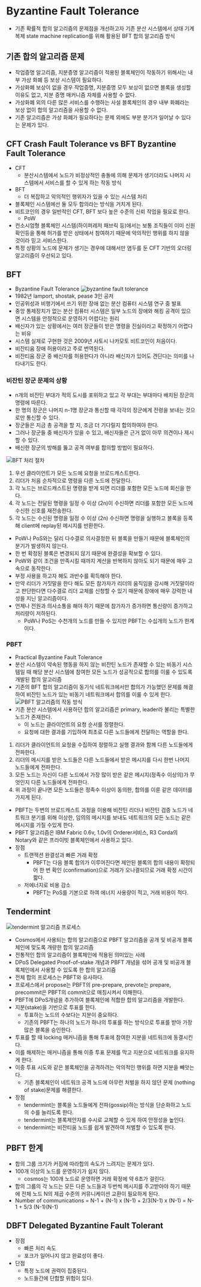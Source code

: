 # Byzantine Fault Tolerance

* 기존 확률적 합의 알고리즘의 문제점을 개선하고자 기존 분산 시스템에서 상태 기계 복제 state machine replication를 위해 활용된 BFT 합의 알고리즘 방식

## 기존 합의 알고리즘 문제

* 작업증명 알고리즘, 지분증명 알고리즘이 적용된 블록체인이 작동하기 위해서는 내부 가상 화폐 등 보상 시스템이 필요하다.
* 가상화폐 보상이 없을 경우 작업증명, 지분증명 모두 보상이 없으면 블록을 생성할 이유도 없고, 지분 증명 매커니즘 자체를 사용할 수 없다.
* 가상화폐 외의 다른 많은 서비스를 수행하는 사설 블록체인의 경우 내부 화폐라는 보상 없이 합의 알고리즘을 사용할 수 없다.
* 기존 알고리즘은 가상 화폐가 필요하다는 문제 외에도 부분 분기가 일어날 수 있다는 문제가 있다.

## CFT Crash Fault Tolerance vs BFT Byzantine Fault Tolerance

* CFT
  * 분산시스템에서 노드가 비정상적인 충돌에 의해 문제가 생기더라도 나머지 시스템에서 서비스를 할 수 있게 하는 작동 방식
* BFT
  * 더 복잡하고 악의적인 행위자가 있을 수 있는 시스템 처리
* 블록체인 시스템에선 둘 모두 합의라는 방식을 거치게 된다.
* 비트코인의 경우 일반적인 CFT, BFT 보다 높은 수준의 신뢰 작업을 필요로 한다.
  * PoW
* 컨소시엄형 블록체인 시스템(하이퍼레저 패브릭 등)에서는 보통 조직들이 이미 신원확인등을 통해 허가를 받은 상태에서 참여하기 때문에 악의적인 행위를 하지 않을 것이라 믿고 서비스한다.
* 특정 상황의 노드에 문제가 생기는 경우에 대해서만 염두를 둔 CFT 기반의 오더링 알고리즘이 우선되고 있다.

## BFT

* Byzantine Fault Tolerance
![byzantine fault tolerance](byzantine-fault-tolerance.jpeg)
* 1982년 lamport, shostak, pease 3인 공저
* 인공위성과 비행기에서 쓰기 위한 장애 없는 분산 컴퓨터 시스템 연구 중 발표
* 중앙 통제장치가 없는 분산 컴퓨터 시스템은 일부 노드의 장애와 해킹 공격이 있으면 시스템을 안정적으로 운영하기 어렵다는 원리
* 배신자가 있는 상황에서는 여러 장군들이 받은 명령을 진실이라고 확정하기 어렵다는 비유
* 시스템 실제로 구현한 것은 2009년 사토시 나카모토 비트코인이 처음이다.
* 비잔티움 장애 허용이라고 주로 번역된다.
* 비잔티움 장군 중 배신자를 허용한다가 아니라 배신자가 있어도 견딘다는 의미를 나타내기도 한다.

### 비잔틴 장군 문제의 상황

* n개의 비잔틴 부대가 적의 도시를 포위하고 있고 각 부대는 부대마다 배치된 장군의 명령에 따른다.
* 한 명의 장군은 나머지 n-1명 장군과 통신할 때 각각의 장군에게 전령을 보내는 것으로만 통신할 수 있다.
* 장군들은 지금 총 공격을 할 지, 조금 더 기다릴지 합의하여야 한다.
* 그러나 장군들 중 배신자가 있을 수 있고, 배신자들은 근거 없이 아무 의견이나 제시할 수 있다.
* 배신한 장군의 방해를 뚫고 공격 여부를 합의할 방법이 필요하다.
  
![BFT 처리 절차](bft-solution.png)
1. 우선 클라이언트가 모든 노드에 요청을 브로드캐스트한다.
2. 리더가 처음 순차적으로 명령을 다른 노드에 전달한다.
3. 각 노드는 브로드캐스트된 명령을 받게 되면 리더를 포함한 모든 노드에 회신을 한다.
4. 각 노드는 전달된 명령을 일정 수 이상 (2n)이 수신하면 리더를 포함한 모든 노드에 수신한 신호를 재전송한다.
5. 각 노드는 수신된 명령을 일정 수 이상 (2n) 수신하면 명령을 실행하고 블록을 등록해 client에 replay된 메시지를 반환한다.
* PoW나 PoS와는 달리 다수결로 의사결정한 뒤 블록을 만들기 때문에 블록체인의 분기가 발생하지 않는다.
* 한 번 확정된 블록은 변경되지 않기 때문에 완결성을 확보할 수 있다.
* PoW와 같이 조건을 만족시킬 때까지 계산을 반복하지 않아도 되기 때문에 매우 고속으로 동작한다.
* 부정 사용을 하고자 해도 과반수를 획득해야 한다.
* 만약 리더가 거짓말을 한다 해도 모든 참가자가 리더의 움직임을 감시해 거짓말이라고 판단한다면 다수결로 리더 교체를 신청할 수 있기 때문에 장애에 매우 강력한 내성을 지닌 알고리즘이다.
* 언제나 전원과 의사소통을 해야 하기 때문에 참가자가 증가하면 통신량이 증가하고 처리량이 저하된다.
  * PoW나 PoS는 수천개의 노드를 만들 수 있지만 PBFT는 수십개의 노드가 한계이다.

### PBFT

* Practical Byzantine Fault Tolerance
* 분산 시스템이 약속된 행동을 하지 않는 비잔틴 노드가 존재할 수 있는 비동기 시스템일 때 해당 분산 시스템에 참여한 모든 노드가 성공적으로 합의를 이룰 수 있도록 개발된 합의 알고리즘
* 기존의 BFT 합의 알고리즘이 동기식 네트워크에서만 합의가 가능했던 문제를 해결하여 비잔틴 노드가 있는 비동기 네트워크에서 합의를 이룰 수 있게 한다.
![PBFT 알고리즘의 작동 방식](pbft-algorithm.png)
* 기존 분산 시스템에서 사용하던 합의 알고리즘은 primary, leader라 불리는 특별한 노드가 존재한다.
  * 이 노드는 클라이언트의 요청 순서를 정렬한다.
  * 요청에 대한 결과를 기입하여 최초로 다른 노드들에게 전달하는 역할을 한다.
1. 리더가 클라이언트의 요청을 수집하여 정렬하고 실행 결과와 함께 다른 노드들에게 전파한다. 
2. 리더의 메시지를 받은 노드들은 다른 노드들에서 받은 메시지를 다시 한번 나머지 노드들에게 전파한다.
3. 모든 노드는 자신이 다른 노드에서 가장 많이 받은 같은 메시지(정족수 이상의)가 무엇인지 다른 노드들에게 전파한다.
4. 위 과정이 끝나면 모든 노드들은 정족수 이상이 동의한, 합의를 이룬 같은 데이터를 가지게 된다.
* PBFT는 두번의 브로드캐스트 과정을 이용해 비잔틴 리더나 비잔틴 검증 노드가 네트워크 분기를 위해 이상한, 임의의 메시지를 보내도 네트워크의 모든 노드는 같은 메시지를 가질 수있게 한다.
* PBFT 알고리즘은 IBM Fabric 0.6v, 1.0v의 Orderer서비스, R3 Corda의 Notary와 같은 프라이빗 블록체인에서 사용하고 있다.
* 장점
  * 트랜잭션 완결성과 빠른 거래 확정
    * PBFT는 다음 블록 합의가 이루어진다면 제안된 블록의 합의 내용이 확정되어 한 번 확인 (confirmation)으로 거래가 오나결되므로 거래 확정 시간이 짧다.
  * 저에너지로 비용 감소
    * PBFT는 PoS를 기본으로 하여 에너지 사용량이 적고, 거래 비용이 적다.

## Tendermint
![tendermint 알고리즘 프로세스](tendermint.jpeg)
* Cosmos에서 사용되는 합의 알고리즘으로 PBFT 알고리즘을 공개 및 비공개 블록체인에 맞도록 개량한 합의 알고리즘
* 전통적인 합의 알고리즘이 블록체인에 적용된 의미있는 사례
* DPoS Delegated Proof-of-stake 개념과 PBFT 개념을 섞어 공개 및 비공개 블록체인에서 사용할 수 있도록 한 합의 알고리즘 
* 전체 합의 프로세스는 PBFT와 유사하다. 
* 프로세스에서 propose는 PBFT의 pre-prepare, prevote는 prepare, precommit은 PBFT의 commit으로 매칭시켜서 이해한다.
* PBFT에 DPoS개념을 추가하여 블록체인에 적합한 합의 알고리즘을 개발한다.
* 지분(stake)을 기반으로 투표를 한다. 
  * 투표하는 노드의 수보다는 지분이 중요하다. 
  * 기존의 PBFT는 하나의 노드가 하나의 투표를 하는 방식으로 투표를 받아 가장 많은 블록을 승인한다.
* 투표를 할 때 locking 매커니즘을 통해 투표에 참여한 지분을 네트워크에 동결시킨다.
* 이를 해제하는 매커니즘을 통해 이중 투표 문제를 막고 지분으로 네트워크를 유지하게 한다.
* 이중 투표 시도와 같은 블록체인을 공격하려는 악의적인 행위를 하면 지분을 빼앗는다.
  * 기존 블록체인이 네트워크 공격 노드에 아무런 처벌을 하지 않던 문제 (nothing of stake)문제를 해결한다.
* 장점
  * tendermint는 블록을 노드들에게 전파(gossip)하는 방식을 단순화하고 노드의 수를 늘리도록 한다.
  * tendermint는 블록제안자를 수시로 교체할 수 있게 하여 안정성을 높인다.
  * tendermint는 비잔티움 노드를 쉽게 발견하여 처벌할 수 있도록 한다.

## PBFT 한계

* 합의 그룹 크기가 커짐에 따라합의 속도가 느려지는 문제가 있다.
* 100개 이상의 노드를 운영하기가 쉽지 않다.
  * cosmos는 100개 노드로 운영하면 거래 확정에 약 6초가 걸린다.
* 합의 그룹의 각 노드는 모든 다른 노드들과 두번씩 메시지를 주고받아야 하기 때문에 전체 노드 N의 제곱 수준의 커뮤니케이션 교환이 필요하게 된다.
* Number of communications = N-1 + (N-1) x (N-1) + 2/3(N-1) x (N-1) = N-1 + 5/3 (N-1)(N-1)

## DBFT Delegated Byzantine Fault Tolerant

* 장점
  * 빠른 처리 속도
  * 포크가 일어나지 않고 완료성이 좋다.
* 단점
  * 특정 노드에 권력이 집중된다.
  * 노드들간에 단합할 위험이 있다. 